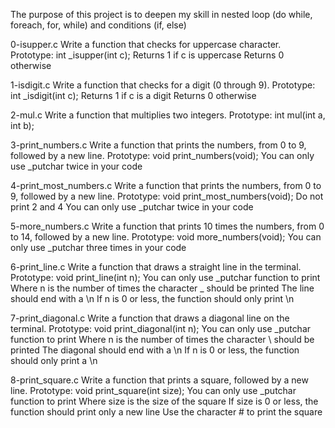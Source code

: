 The purpose of this project is to deepen my skill in nested loop (do while, foreach, for, while) and conditions (if, else)

0-isupper.c Write a function that checks for uppercase character. Prototype: int _isupper(int c); Returns 1 if c is uppercase Returns 0 otherwise

1-isdigit.c Write a function that checks for a digit (0 through 9). Prototype: int _isdigit(int c); Returns 1 if c is a digit Returns 0 otherwise

2-mul.c Write a function that multiplies two integers. Prototype: int mul(int a, int b);

3-print_numbers.c Write a function that prints the numbers, from 0 to 9, followed by a new line. Prototype: void print_numbers(void); You can only use _putchar twice in your code

4-print_most_numbers.c Write a function that prints the numbers, from 0 to 9, followed by a new line. Prototype: void print_most_numbers(void); Do not print 2 and 4 You can only use _putchar twice in your code

5-more_numbers.c Write a function that prints 10 times the numbers, from 0 to 14, followed by a new line. Prototype: void more_numbers(void); You can only use _putchar three times in your code

6-print_line.c Write a function that draws a straight line in the terminal. Prototype: void print_line(int n); You can only use _putchar function to print Where n is the number of times the character _ should be printed The line should end with a \n If n is 0 or less, the function should only print \n

7-print_diagonal.c Write a function that draws a diagonal line on the terminal. Prototype: void print_diagonal(int n); You can only use _putchar function to print Where n is the number of times the character \ should be printed The diagonal should end with a \n If n is 0 or less, the function should only print a \n

8-print_square.c Write a function that prints a square, followed by a new line. Prototype: void print_square(int size); You can only use _putchar function to print Where size is the size of the square If size is 0 or less, the function should print only a new line Use the character # to print the square
